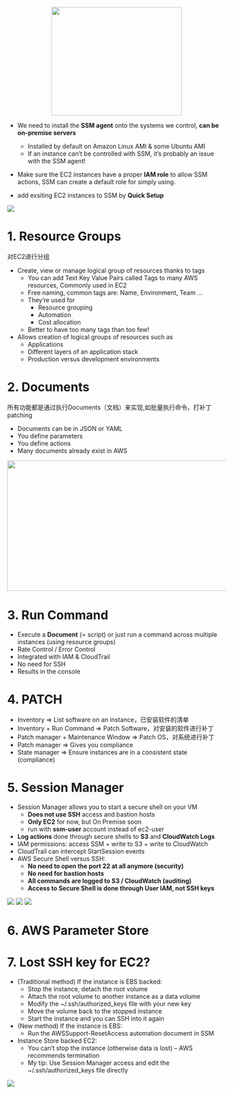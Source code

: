 <p align="center">
    <img src="https://i.loli.net/2019/08/19/vrUC1haXf2ZN6dJ.png"  width="300" height="250">
</p>

- We need to install the **SSM agent** onto the systems we control, **can be on-premise servers**
  - Installed by default on Amazon Linux AMI & some Ubuntu AMI
  - If an instance can’t be controlled with SSM, it’s probably an issue with the SSM agent!
  
- Make sure the EC2 instances have a proper **IAM role** to allow SSM actions, SSM can create a default role for simply using.
- add exsiting EC2 instances to SSM by **Quick Setup**


![](https://i.loli.net/2019/08/19/Ec7s5aVmp2DYRLw.png)
# 1. Resource Groups
对EC2进行分组
- Create, view or manage logical group of resources thanks to tags
  - You can add Text Key Value Pairs called Tags to many AWS resources, Commonly used in EC2
  - Free naming, common tags are: Name, Environment, Team …
  - They’re used for
    - Resource grouping
    - Automation
    - Cost allocation
  - Better to have too many tags than too few!
- Allows creation of logical groups of resources such as
  - Applications
  - Different layers of an application stack
  - Production versus development environments

# 2. Documents
所有功能都是通过执行Documents（文档）来实现,如批量执行命令，打补丁patching
- Documents can be in JSON or YAML
- You define parameters
- You define actions
- Many documents already exist in AWS

<p align="center">
    <img src="https://i.loli.net/2019/08/19/hXqB1J4PeMs5DY9.png"  width="550" height="300">
</p>


# 3. Run Command
- Execute a **Document** (= script) or just run a command across multiple instances (using resource groups)
- Rate Control / Error Control
- Integrated with IAM & CloudTrail
- No need for SSH
- Results in the console

# 4. PATCH
- Inventory => List software on an instance，已安装软件的清单
- Inventory + Run Command => Patch Software，对安装的软件进行补丁
- Patch manager + Maintenance Window => Patch OS，对系统进行补丁
- Patch manager => Gives you compliance
- State manager => Ensure instances are in a consistent state (compliance)


# 5. Session Manager
- Session Manager allows you to start a secure shell on your VM
    - **Does not use SSH** access and bastion hosts
    - **Only EC2** for now, but On Premise soon
    - run with **ssm-user** account instead of ec2-user
- **Log actions** done through secure shells to **S3** and **CloudWatch Logs**
- IAM permissions: access SSM + write to S3 + write to CloudWatch
- CloudTrail can intercept StartSession events
- AWS Secure Shell versus SSH:
    - **No need to open the port 22 at all anymore (security)**
    - **No need for bastion hosts**
    - **All commands are logged to S3 / CloudWatch (auditing)**
    - **Access to Secure Shell is done through User IAM, not SSH keys**


![](https://i.loli.net/2019/08/19/zJum7hCv5c1ATnD.png)
![](https://i.loli.net/2019/08/19/95ErlD7ahNxkQPT.png)
![](https://i.loli.net/2019/08/19/QmVeAFEJMdjgyTU.png)

# 6. AWS Parameter Store


# 7. Lost SSH key for EC2?
- (Traditional method) If the instance is EBS backed:
    - Stop the instance, detach the root volume
    - Attach the root volume to another instance as a data volume
    - Modify the ~/.ssh/authorized_keys file with your new key
    - Move the volume back to the stopped instance
    - Start the instance and you can SSH into it again
- (New method) If the instance is EBS:
    - Run the AWSSupport-ResetAccess automation document in SSM
- Instance Store backed EC2:
    - You can’t stop the instance (otherwise data is lost) – AWS recommends termination
    - My tip: Use Session Manager access and edit the ~/.ssh/authorized_keys file directly

![](https://i.loli.net/2019/08/19/KIdbDMRYhrgJWpj.png)




























































